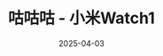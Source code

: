 ---
hide: index
title: 咕咕咕 - 小米Watch1
date: 2025-04-03
updated: 2025-04-03
categories: 搞机日志
tags:
  - 搞机日志
  - 咕咕咕
---